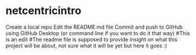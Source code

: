 # netcentricintro
Create a local repo Edit the README.md file Commit and push to GitHub using GitHub Desktop (or command line if you want to do it that way)
#This is an edit
#The readme file is supposed to provide insight on what this project will be about, not sure what it will be yet but here it goes :)
